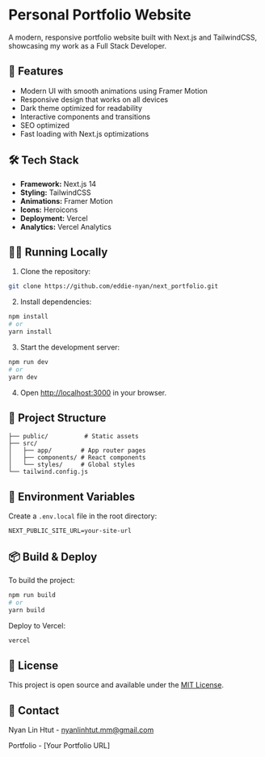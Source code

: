 # Personal Portfolio Website

A modern, responsive portfolio website built with Next.js and TailwindCSS, showcasing my work as a Full Stack Developer.

## 🚀 Features

- Modern UI with smooth animations using Framer Motion
- Responsive design that works on all devices
- Dark theme optimized for readability
- Interactive components and transitions
- SEO optimized
- Fast loading with Next.js optimizations

## 🛠 Tech Stack

- **Framework:** Next.js 14
- **Styling:** TailwindCSS
- **Animations:** Framer Motion
- **Icons:** Heroicons
- **Deployment:** Vercel
- **Analytics:** Vercel Analytics

## 🏃‍♂️ Running Locally

1. Clone the repository:
```bash
git clone https://github.com/eddie-nyan/next_portfolio.git
```

2. Install dependencies:
```bash
npm install
# or
yarn install
```

3. Start the development server:
```bash
npm run dev
# or
yarn dev
```

4. Open [http://localhost:3000](http://localhost:3000) in your browser.

## 📁 Project Structure

```
├── public/          # Static assets
├── src/
│   ├── app/        # App router pages
│   ├── components/ # React components
│   └── styles/     # Global styles
└── tailwind.config.js
```

## 📝 Environment Variables

Create a `.env.local` file in the root directory:

```
NEXT_PUBLIC_SITE_URL=your-site-url
```

## 📦 Build & Deploy

To build the project:

```bash
npm run build
# or
yarn build
```

Deploy to Vercel:

```bash
vercel
```

## 📄 License

This project is open source and available under the [MIT License](LICENSE).

## 👤 Contact

Nyan Lin Htut - [nyanlinhtut.mm@gmail.com](mailto:nyanlinhtut.mm@gmail.com)

Portfolio - [Your Portfolio URL]

